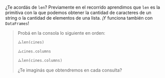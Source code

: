 ¿Te acordás de `len`? Previamente en el recorrido aprendimos que `len` es la primitiva con la que podemos obtener la cantidad de caracteres de un string o la cantidad de elementos de una lista. ¡Y funciona también con `DataFrames`!

> Probá en la consola lo siguiente en orden:
>
> ```python
> ムlen(cines)
> ```
>
> ```python
> ムcines.columns
> ```
> 
> ```python
> ムlen(cines.columns)
> ```
> ¿Te imaginás que obtendremos en cada consulta?
